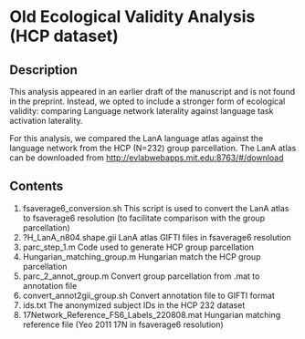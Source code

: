 # Old Ecological Validity Analysis (HCP dataset)

## Description

This analysis appeared in an earlier draft of the manuscript and is not found in the preprint. Instead, we opted to include a stronger form of ecological validity: comparing Language network laterality against language task activation laterality.

For this analysis, we compared the LanA language atlas against the language network from the HCP (N=232) group parcellation. The LanA atlas can be downloaded from http://evlabwebapps.mit.edu:8763/#/download

## Contents

1. fsaverage6_conversion.sh This script is used to convert the LanA atlas to fsaverage6 resolution (to facilitate comparison with the group parcellation)
2. ?H_LanA_n804.shape.gii LanA atlas GIFTI files in fsaverage6 resolution
3. parc_step_1.m Code used to generate HCP group parcellation
4. Hungarian_matching_group.m Hungarian match the HCP group parcellation
5. parc_2_annot_group.m Convert group parcellation from .mat to annotation file
6. convert_annot2gii_group.sh Convert annotation file to GIFTI format
7. ids.txt The anonymized subject IDs in the HCP 232 dataset
8. 17Network_Reference_FS6_Labels_220808.mat Hungarian matching reference file (Yeo 2011 17N in fsaverage6 resolution)
